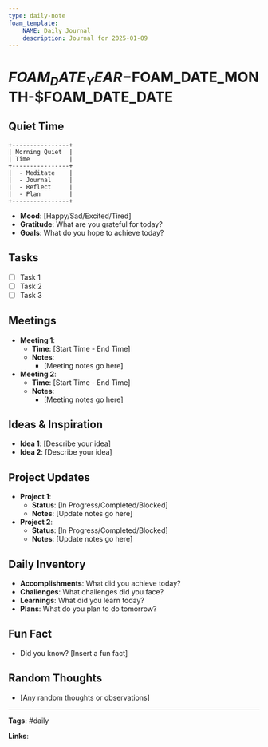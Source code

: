 ```yaml
---
type: daily-note
foam_template:
    NAME: Daily Journal
    description: Journal for 2025-01-09
---
```


# $FOAM_DATE_YEAR-$FOAM_DATE_MONTH-$FOAM_DATE_DATE

## Quiet Time

```
+----------------+
| Morning Quiet  |
| Time           |
+----------------+
|  - Meditate    |
|  - Journal     |
|  - Reflect     |
|  - Plan        |
+----------------+
```

- **Mood**: [Happy/Sad/Excited/Tired]
- **Gratitude**: What are you grateful for today?
- **Goals**: What do you hope to achieve today?

## Tasks

- [ ] Task 1
- [ ] Task 2
- [ ] Task 3

## Meetings

- **Meeting 1**:
  - **Time**: [Start Time - End Time]
  - **Notes**:
    - [Meeting notes go here]
- **Meeting 2**:
  - **Time**: [Start Time - End Time]
  - **Notes**:
    - [Meeting notes go here]

## Ideas & Inspiration

- **Idea 1**: [Describe your idea]
- **Idea 2**: [Describe your idea]

## Project Updates

- **Project 1**:
  - **Status**: [In Progress/Completed/Blocked]
  - **Notes**: [Update notes go here]
- **Project 2**:
  - **Status**: [In Progress/Completed/Blocked]
  - **Notes**: [Update notes go here]

## Daily Inventory

- **Accomplishments**: What did you achieve today?
- **Challenges**: What challenges did you face?
- **Learnings**: What did you learn today?
- **Plans**: What do you plan to do tomorrow?

## Fun Fact

- Did you know? [Insert a fun fact]

## Random Thoughts

- [Any random thoughts or observations]

---

**Tags**: #daily

**Links**:

